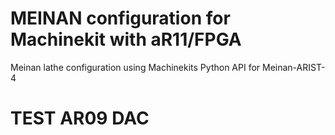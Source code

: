 MEINAN configuration for Machinekit with aR11/FPGA
==================================================

Meinan lathe configuration using Machinekits Python API for Meinan-ARIST-4


TEST AR09 DAC
=============


